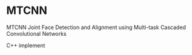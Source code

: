 # MTCNN
MTCNN
Joint Face Detection and Alignment using Multi-task Cascaded Convolutional Networks


C++ implement
